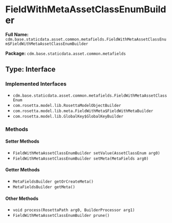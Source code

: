 # FieldWithMetaAssetClassEnumBuilder

**Full Name:** `cdm.base.staticdata.asset.common.metafields.FieldWithMetaAssetClassEnum$FieldWithMetaAssetClassEnumBuilder`

**Package:** `cdm.base.staticdata.asset.common.metafields`

## Type: Interface

### Implemented Interfaces

- `cdm.base.staticdata.asset.common.metafields.FieldWithMetaAssetClassEnum`
- `com.rosetta.model.lib.RosettaModelObjectBuilder`
- `com.rosetta.model.lib.meta.FieldWithMeta$FieldWithMetaBuilder`
- `com.rosetta.model.lib.GlobalKey$GlobalKeyBuilder`

### Methods

#### Setter Methods

- `FieldWithMetaAssetClassEnumBuilder setValue(AssetClassEnum arg0)`
- `FieldWithMetaAssetClassEnumBuilder setMeta(MetaFields arg0)`

#### Getter Methods

- `MetaFieldsBuilder getOrCreateMeta()`
- `MetaFieldsBuilder getMeta()`

#### Other Methods

- `void process(RosettaPath arg0, BuilderProcessor arg1)`
- `FieldWithMetaAssetClassEnumBuilder prune()`

